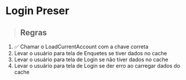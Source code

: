 # Login Preser

> ## Regras

1. ✅ Chamar o LoadCurrentAccount com a chave correta
2. Levar o usuário para tela de Enquetes se tiver dados no cache
3. Levar o usuário para tela de Login se não tiver dados no cache
4. Levar o usuário para tela de Login se der erro ao carregar dados do cache

